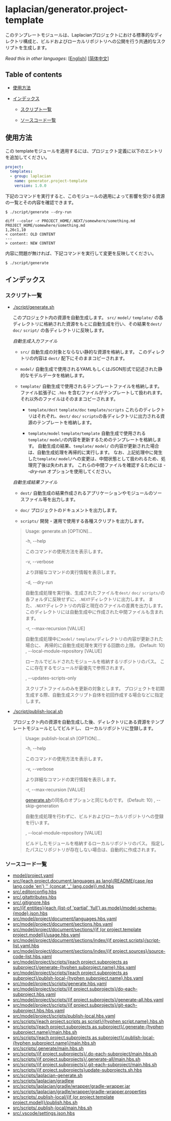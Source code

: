 <!-- @head-content@ -->
# laplacian/generator.project-template

このテンプレートモジュールは、Laplacianプロジェクトにおける標準的なディレクトリ構成と、ビルドおよびローカルリポジトリへの公開を行う共通的なスクリプトを生成します。


*Read this in other languages*: [[English](README.md)] [[简体中文](README_zh.md)]
<!-- @head-content@ -->

<!-- @toc@ -->
## Table of contents
- [使用方法](#使用方法)

- [インデックス](#インデックス)

  * [スクリプト一覧](#スクリプト一覧)

  * [ソースコード一覧](#ソースコード一覧)



<!-- @toc@ -->

<!-- @main-content@ -->
## 使用方法

この templateモジュールを適用するには、プロジェクト定義に以下のエントリを追加してください。
```yaml
project:
  templates:
  - group: laplacian
    name: generator.project-template
    version: 1.0.0
```

下記のコマンドを実行すると、このモジュールの適用によって影響を受ける資源の一覧とその内容を確認できます。

```console
$ ./script/generate --dry-run

diff --color -r PROJECT_HOME/.NEXT/somewhere/something.md PROJECT_HOME/somewhere/something.md
1,26c1,10
< content: OLD CONTENT
---
> content: NEW CONTENT
```

内容に問題が無ければ、下記コマンドを実行して変更を反映してください。

```console
$ ./script/generate

```


## インデックス


### スクリプト一覧


- [./script/generate.sh](<./scripts/generate.sh>)

  このプロジェクト内の資源を自動生成します。
  `src/` `model/` `template/` の各ディレクトリに格納された資源をもとに自動生成を行い、その結果を`dest/` `doc/` `script/` の各ディレクトリに反映します。

  *自動生成入力ファイル*

  - `src/`
    自動生成の対象とならない静的な資源を格納します。
    このディレクトリの内容は `dest/` 配下にそのままコピーされます。

  - `model/`
    自動生成で使用されるYAMLもしくはJSON形式で記述された静的なモデルデータを格納します。

  - `template/`
    自動生成で使用されるテンプレートファイルを格納します。ファイル拡張子に `.hbs` を含むファイルがテンプレートして扱われます。
    それ以外のファイルはそのままコピーされます。

    - `template/dest` `template/doc` `template/scripts`
      これらのディレクトリはそれぞれ、`dest/` `doc/` `scripts`の各ディレクトリに出力される資源のテンプレートを格納します。

    - `template/model` `template/template`
      自動生成で使用される`template/` `model/`の内容を更新するためのテンプレートを格納します。
      自動生成の結果、`template/` `model/` の内容が更新された場合は、自動生成処理を再帰的に実行します。
      なお、上記処理中に発生した`template/` `model/`への変更は、中間状態として扱われるため、処理完了後は失われます。
      これらの中間ファイルを確認するためには *--dry-run* オプションを使用してください。

  *自動生成結果ファイル*

  - `dest/`
    自動生成の結果作成されるアプリケーションやモジュールのソースファイル等を出力します。

  - `doc/`
    プロジェクトのドキュメントを出力します。

  - `scripts/`
    開発・運用で使用する各種スクリプトを出力します。

  > Usage: generate.sh [OPTION]...
  >
  > -h, --help
  >
  >   このコマンドの使用方法を表示します。
  >   
  > -v, --verbose
  >
  >   より詳細なコマンドの実行情報を表示します。
  >   
  > -d, --dry-run
  >
  >   自動生成処理を実行後、生成されたファイルを`dest/` `doc/` `scripts/`の各フォルダに反映せずに、`.NEXT`ディレクトリに出力します。
  >   また、`.NEXT`ディレクトリの内容と現在のファイルの差異を出力します。
  >   このディレクトリには自動生成中に作成された中間ファイルも含まれます。
  >   
  > -r, --max-recursion [VALUE]
  >
  >   自動生成処理中に`model/` `template/`ディレクトリの内容が更新された場合に、
  >   再帰的に自動生成処理を実行する回数の上限。
  >    (Default: 10)
  > , --local-module-repository [VALUE]
  >
  >   ローカルでビルドされたモジュールを格納するリポジトリのパス。
  >   ここに存在するモジュールが最優先で参照されます。
  >   
  > , --updates-scripts-only
  >
  >   スクリプトファイルのみを更新の対象とします。
  >   プロジェクトを初期生成する際、自動生成スクリプト自体を初回作成する場合などに指定します。
  >   
- [./script/publish-local.sh](<./scripts/publish-local.sh>)

  プロジェクト内の資源を自動生成した後、ディレクトリにある資源をテンプレートモジュールとしてビルドし、
  ローカルリポジトリに登録します。

  > Usage: publish-local.sh [OPTION]...
  >
  > -h, --help
  >
  >   このコマンドの使用方法を表示します。
  >   
  > -v, --verbose
  >
  >   より詳細なコマンドの実行情報を表示します。
  >   
  > -r, --max-recursion [VALUE]
  >
  >   [generate.sh](<./scripts/generate.sh>)の同名のオプションと同じものです。
  >    (Default: 10)
  > , --skip-generation
  >
  >   自動生成処理を行わずに、ビルドおよびローカルリポジトリへの登録を行います。
  >   
  > , --local-module-repository [VALUE]
  >
  >   ビルドしたモジュールを格納するローカルリポジトリのパス。
  >   指定したパスにリポジトリが存在しない場合は、自動的に作成されます。
  >   
### ソースコード一覧


- [model/project.yaml](<./model/project.yaml>)
- [src/{each project.document.languages as lang}/README{case (eq lang.code 'en') '' (concat '_' lang.code)}.md.hbs](<./src/{each project.document.languages as lang}/README{case (eq lang.code 'en') '' (concat '_' lang.code)}.md.hbs>)
- [src/.editorconfig.hbs](<./src/.editorconfig.hbs>)
- [src/.gitattributes.hbs](<./src/.gitattributes.hbs>)
- [src/.gitignore.hbs](<./src/.gitignore.hbs>)
- [src/{if entities}{each (list-of 'partial' 'full') as mode}/model-schema-{mode}.json.hbs](<./src/{if entities}{each (list-of 'partial' 'full') as mode}/model-schema-{mode}.json.hbs>)
- [src/model/project/document/languages.hbs.yaml](<./src/model/project/document/languages.hbs.yaml>)
- [src/model/project/document/sections.hbs.yaml](<./src/model/project/document/sections.hbs.yaml>)
- [src/model/project/document/sections/{if (or project.template project.model)}/usage.hbs.yaml](<./src/model/project/document/sections/{if (or project.template project.model)}/usage.hbs.yaml>)
- [src/model/project/document/sections/index/{if project.scripts}/script-list.yaml.hbs](<./src/model/project/document/sections/index/{if project.scripts}/script-list.yaml.hbs>)
- [src/model/project/document/sections/index/{if project.sources}/source-code-list.hbs.yaml](<./src/model/project/document/sections/index/{if project.sources}/source-code-list.hbs.yaml>)
- [src/model/project/scripts/{each project.subprojects as subproject}/generate-{hyphen subproject.name}.hbs.yaml](<./src/model/project/scripts/{each project.subprojects as subproject}/generate-{hyphen subproject.name}.hbs.yaml>)
- [src/model/project/scripts/{each project.subprojects as subproject}/publsh-local-{hyphen subproject.name}.hbs.yaml](<./src/model/project/scripts/{each project.subprojects as subproject}/publsh-local-{hyphen subproject.name}.hbs.yaml>)
- [src/model/project/scripts/generate.hbs.yaml](<./src/model/project/scripts/generate.hbs.yaml>)
- [src/model/project/scripts/{if project.subprojects}/do-each-subproject.hbs.yaml](<./src/model/project/scripts/{if project.subprojects}/do-each-subproject.hbs.yaml>)
- [src/model/project/scripts/{if project.subprojects}/generate-all.hbs.yaml](<./src/model/project/scripts/{if project.subprojects}/generate-all.hbs.yaml>)
- [src/model/project/scripts/{if project.subprojects}/git-each-subproject.hbs.hbs.yaml](<./src/model/project/scripts/{if project.subprojects}/git-each-subproject.hbs.hbs.yaml>)
- [src/model/project/scripts/publish-local.hbs.yaml](<./src/model/project/scripts/publish-local.hbs.yaml>)
- [src/scripts/{each project.scripts as script}/{hyphen script.name}.hbs.sh](<./src/scripts/{each project.scripts as script}/{hyphen script.name}.hbs.sh>)
- [src/scripts/{each project.subprojects as subproject}/.generate-{hyphen subproject.name}/main.hbs.sh](<./src/scripts/{each project.subprojects as subproject}/.generate-{hyphen subproject.name}/main.hbs.sh>)
- [src/scripts/{each project.subprojects as subproject}/.publish-local-{hyphen subproject.name}/main.hbs.sh](<./src/scripts/{each project.subprojects as subproject}/.publish-local-{hyphen subproject.name}/main.hbs.sh>)
- [src/scripts/.generate/main.hbs.sh](<./src/scripts/.generate/main.hbs.sh>)
- [src/scripts/{if project.subprojects}/.do-each-subproject/main.hbs.sh](<./src/scripts/{if project.subprojects}/.do-each-subproject/main.hbs.sh>)
- [src/scripts/{if project.subprojects}/.generate-all/main.hbs.sh](<./src/scripts/{if project.subprojects}/.generate-all/main.hbs.sh>)
- [src/scripts/{if project.subprojects}/.git-each-subproject/main.hbs.sh](<./src/scripts/{if project.subprojects}/.git-each-subproject/main.hbs.sh>)
- [src/scripts/{if project.subprojects}update-subprojects.sh.hbs](<./src/scripts/{if project.subprojects}update-subprojects.sh.hbs>)
- [src/scripts/laplacian-generate.sh](<./src/scripts/laplacian-generate.sh>)
- [src/scripts/laplacian/gradlew](<./src/scripts/laplacian/gradlew>)
- [src/scripts/laplacian/gradle/wrapper/gradle-wrapper.jar](<./src/scripts/laplacian/gradle/wrapper/gradle-wrapper.jar>)
- [src/scripts/laplacian/gradle/wrapper/gradle-wrapper.properties](<./src/scripts/laplacian/gradle/wrapper/gradle-wrapper.properties>)
- [src/scripts/.publish-local/{if (or project.template project.model)}/publish.hbs.sh](<./src/scripts/.publish-local/{if (or project.template project.model)}/publish.hbs.sh>)
- [src/scripts/.publish-local/main.hbs.sh](<./src/scripts/.publish-local/main.hbs.sh>)
- [src/.vscode/settings.json.hbs](<./src/.vscode/settings.json.hbs>)


<!-- @main-content@ -->